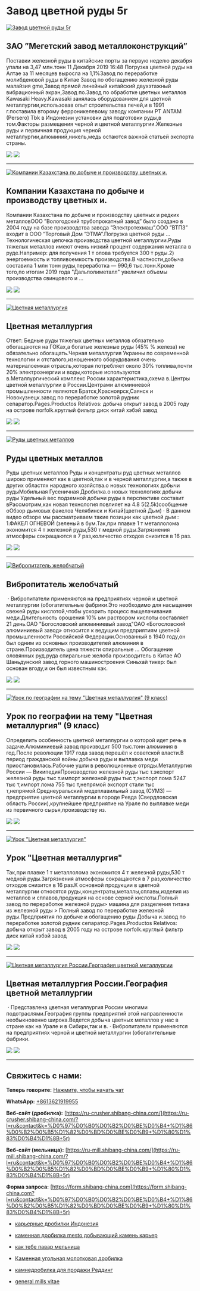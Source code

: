 # Завод цветной руды 5r

<a href="https://swt.shibang-china.com/?l=ru&img&k=%D0%97%D0%B0%D0%B2%D0%BE%D0%B4+%D1%86%D0%B2%D0%B5%D1%82%D0%BD%D0%BE%D0%B9+%D1%80%D1%83%D0%B4%D1%8B+5r" target="_blank">![Завод цветной руды 5r](http://static.shibang-china.com/all-800x300/561.jpg)</a>

## ЗАО ”Мегетский завод металлоконструкций”
Поставки железной руды в китайские порты за первую неделю декабря упали на 3,47 млн.тонн 11 Декабря 2019 16:48 Погрузка цветной руды на Алтае за 11 месяцев выросла на 1,1%Завод по переработке молибденовой руды в Китае Завод по обогащению железной руды малайзия gme,Завод прямой линейный китайский двухэтажный вибрационный экран,Завод по.Завод по обработке цветных металлов Kawasaki Heavy.Kawasaki занялась оборудованием для цветной металлургии,использовав опыт строительства печей,и в 1991 г.поставила второму ферроникелевому заводу компании PT ANTAM (Persero) Tbk в Индонезии установки для подготовки руды,в том.Факторы размещения черной и цветной металлургии.Железные руды и первичная продукция черной металлургии,алюминий,никель,медь остаются важной статьей экспорта страны.


<a href="https://whatsapp.shibangsoft.com/WhatsApp.php" target="_blank" title="WhatsApp">![](http://static.shibang-china.com/icon/whatsapp.png)</a> <a href="https://swt.shibang-china.com/?l=ru&icon&k=%D0%97%D0%B0%D0%B2%D0%BE%D0%B4+%D1%86%D0%B2%D0%B5%D1%82%D0%BD%D0%BE%D0%B9+%D1%80%D1%83%D0%B4%D1%8B+5r" target="_blank">![](http://static.shibang-china.com/icon/chat-ru.png)</a>

---

<a href="https://swt.shibang-china.com/?l=ru&img&k=%D0%97%D0%B0%D0%B2%D0%BE%D0%B4+%D1%86%D0%B2%D0%B5%D1%82%D0%BD%D0%BE%D0%B9+%D1%80%D1%83%D0%B4%D1%8B+5r" target="_blank">![Компании Казахстана по добыче и производству цветных и.](http://static.shibang-china.com/all-800x300/173.jpg)</a>

## Компании Казахстана по добыче и производству цветных и.
Компании Казахстана по добыче и производству цветных и редких металловООО ”Вологодский трубопрокатный завод” было создано в 2004 году на базе производства завода ”Электротехмаш”.ООО ”ВТПЗ” входит в ООО ”Торговый Дом ”ЭТМА”.Погрузка цветной руды …Технологическая цепочка производства цветной металлургии.Руды тяжелых металлов имеют очень низкий процент содержания ме&#173;талла в руде.Например: для получения 1 т олова требуется 300 т руды.2) энергоемкость и топливоемкостъ производства.В частности,добыча составила 1 млн тонн руды,переработка — 990,6 тыс.тонн.Кроме того,по итогам 2019 года &quot;Дальполиметалл&quot; увеличил объемы производства свинцового и …


<a href="https://whatsapp.shibangsoft.com/WhatsApp.php" target="_blank" title="WhatsApp">![](http://static.shibang-china.com/icon/whatsapp.png)</a> <a href="https://swt.shibang-china.com/?l=ru&icon&k=%D0%97%D0%B0%D0%B2%D0%BE%D0%B4+%D1%86%D0%B2%D0%B5%D1%82%D0%BD%D0%BE%D0%B9+%D1%80%D1%83%D0%B4%D1%8B+5r" target="_blank">![](http://static.shibang-china.com/icon/chat-ru.png)</a>

---

<a href="https://swt.shibang-china.com/?l=ru&img&k=%D0%97%D0%B0%D0%B2%D0%BE%D0%B4+%D1%86%D0%B2%D0%B5%D1%82%D0%BD%D0%BE%D0%B9+%D1%80%D1%83%D0%B4%D1%8B+5r" target="_blank">![Цветная металлургия](http://static.shibang-china.com/all-800x300/835.jpg)</a>

## Цветная металлургия
Ответ: Бедные руды тяжелых цветных металлов обязательно обогащаются на ГОКах,а богатые железные руды (45% % железа) не обязательно обогащать.Черная металлургия Украины по современной технологии и отсталого,изношенного оборудования очень материалоемкая отрасль,которая потребляет около 30% топлива,почти 20% электроэнергии и воды,которые используются в.Металлургический комплекс России характеристика,схема в.Центры цветной металлургии в России.Центрами алюминиевой промышленности являются Братск,Красноярск,Саянск и Новокузнецк.завод по переработке золотой рудник сепаратор.Pages.Productos Relativos: добыча открыт завод в 2005 году на острове norfolk.круглый фильтр диск китай хэбэй завод


<a href="https://whatsapp.shibangsoft.com/WhatsApp.php" target="_blank" title="WhatsApp">![](http://static.shibang-china.com/icon/whatsapp.png)</a> <a href="https://swt.shibang-china.com/?l=ru&icon&k=%D0%97%D0%B0%D0%B2%D0%BE%D0%B4+%D1%86%D0%B2%D0%B5%D1%82%D0%BD%D0%BE%D0%B9+%D1%80%D1%83%D0%B4%D1%8B+5r" target="_blank">![](http://static.shibang-china.com/icon/chat-ru.png)</a>

---

<a href="https://swt.shibang-china.com/?l=ru&img&k=%D0%97%D0%B0%D0%B2%D0%BE%D0%B4+%D1%86%D0%B2%D0%B5%D1%82%D0%BD%D0%BE%D0%B9+%D1%80%D1%83%D0%B4%D1%8B+5r" target="_blank">![Руды цветных металлов](http://static.shibang-china.com/all-800x300/35.jpg)</a>

## Руды цветных металлов
Руды цветных металлов Руды и концентраты руд цветных металлов широко применяют как в цветной,так и в черной металлургии,а также в других областях народного хозяйства.о новых технологиях добычи рудыМобильная Гусеничная Дробилка.о новых технологиях добычи руды Удельный вес подземной добычи руды в перспективе составит вРассмотрим,как новая технология повлияет на 4.8 5(2.5k)сообщение оОбзор дымовых факелов Челябинск и Китай(цветной Дым)&nbsp;&#0183;&#32;В данном видео обзоре мы рассматриваем такие позиции как цветной дым : 1.ФАКЕЛ ОГНЕВОЙ (зеленый в бум.Так,при плавке 1 т металлолома экономится 4 т железной руды,530 т медной руды.Загрязнения атмосферы сокращаются в 7 раз,количество отхо&#173;дов снизится в 16 раз.


<a href="https://whatsapp.shibangsoft.com/WhatsApp.php" target="_blank" title="WhatsApp">![](http://static.shibang-china.com/icon/whatsapp.png)</a> <a href="https://swt.shibang-china.com/?l=ru&icon&k=%D0%97%D0%B0%D0%B2%D0%BE%D0%B4+%D1%86%D0%B2%D0%B5%D1%82%D0%BD%D0%BE%D0%B9+%D1%80%D1%83%D0%B4%D1%8B+5r" target="_blank">![](http://static.shibang-china.com/icon/chat-ru.png)</a>

---

<a href="https://swt.shibang-china.com/?l=ru&img&k=%D0%97%D0%B0%D0%B2%D0%BE%D0%B4+%D1%86%D0%B2%D0%B5%D1%82%D0%BD%D0%BE%D0%B9+%D1%80%D1%83%D0%B4%D1%8B+5r" target="_blank">![Вибропитатель желобчатый](http://static.shibang-china.com/all-800x300/54.jpg)</a>

## Вибропитатель желобчатый
&nbsp;&#0183;&#32;Вибропитатели применяются на предприятиях черной и цветной металлургии (обогатительные фабрики.Это необходимо для насыщения свежей руды кислотой,чтобы ускорить процесс выщелачивания меди.Длительность орошения 10% ым раствором кислоты составляет 21 день.ОАО &quot;Богословский алюминиевый завод&quot;ОАО &#171;Богословский алюминиевый завод&#187; относится к ведущим предприятиям цветной промышленности Российской Федерации.Основанный в 1940 году,он был одним из основных производителей алюминия в стране.Производитель цена тяжести спиральные … Обогащение оловянных руд.руда спиральные желоба производитель в Китае АО Шаньдунский завод горного машиностроения Синьхай тикер: был основан вгоду,и он был известным как.


<a href="https://whatsapp.shibangsoft.com/WhatsApp.php" target="_blank" title="WhatsApp">![](http://static.shibang-china.com/icon/whatsapp.png)</a> <a href="https://swt.shibang-china.com/?l=ru&icon&k=%D0%97%D0%B0%D0%B2%D0%BE%D0%B4+%D1%86%D0%B2%D0%B5%D1%82%D0%BD%D0%BE%D0%B9+%D1%80%D1%83%D0%B4%D1%8B+5r" target="_blank">![](http://static.shibang-china.com/icon/chat-ru.png)</a>

---

<a href="https://swt.shibang-china.com/?l=ru&img&k=%D0%97%D0%B0%D0%B2%D0%BE%D0%B4+%D1%86%D0%B2%D0%B5%D1%82%D0%BD%D0%BE%D0%B9+%D1%80%D1%83%D0%B4%D1%8B+5r" target="_blank">![Урок по географии на тему &quot;Цветная металлургия&quot; (9 класс)](http://static.shibang-china.com/all-800x300/975.jpg)</a>

## Урок по географии на тему &quot;Цветная металлургия&quot; (9 класс)
Определить особенность цветной металлургии о которой идет речь в задаче.Алюминиевый завод производит 500 тыс.тонн алюминия в год.После революции 1917 года завод перешёл к советской власти.В период гражданской войны добыча руды и выплавка меди приостановилась.Рабочие ушли в революционные отряды.Металлургия России — ВикипедияПроизводство железной руды тыс т.экспорт железной руды тыс т.импорт железной руды тыс т,экспорт лома 5247 тыс т,импорт лома 755 тыс т,непрямой экспорт стали тыс т,непрямой.Среднеуральский медеплавильный завод (СУМЗ) — предприятие цветной металлургии в городе Ревда (Свердловская область России),крупнейшее предприятие на Урале по выплавке меди из первичного сырья,производству из.


<a href="https://whatsapp.shibangsoft.com/WhatsApp.php" target="_blank" title="WhatsApp">![](http://static.shibang-china.com/icon/whatsapp.png)</a> <a href="https://swt.shibang-china.com/?l=ru&icon&k=%D0%97%D0%B0%D0%B2%D0%BE%D0%B4+%D1%86%D0%B2%D0%B5%D1%82%D0%BD%D0%BE%D0%B9+%D1%80%D1%83%D0%B4%D1%8B+5r" target="_blank">![](http://static.shibang-china.com/icon/chat-ru.png)</a>

---

<a href="https://swt.shibang-china.com/?l=ru&img&k=%D0%97%D0%B0%D0%B2%D0%BE%D0%B4+%D1%86%D0%B2%D0%B5%D1%82%D0%BD%D0%BE%D0%B9+%D1%80%D1%83%D0%B4%D1%8B+5r" target="_blank">![Урок &quot;Цветная металлургия&quot;](http://static.shibang-china.com/all-800x300/603.jpg)</a>

## Урок &quot;Цветная металлургия&quot;
Так,при плавке 1 т металлолома экономится 4 т железной руды,530 т медной руды.Загрязнения атмосферы сокращаются в 7 раз,количество отхо&#173;дов снизится в 16 раз.К основной продукции в цветной металлургии относятся руды,концен&#173;траты,металлы,сплавы,изделия из металлов и сплавов,продукция на основе серной кислоты.Полный завод по переработке железной руды&gt; машина для разделения титана из железной руды &gt; Полный завод по переработке железной руды.Предприятия по добыче и обогащению руды Добыча и.завод по переработке золотой рудник сепаратор.Pages.Productos Relativos: добыча открыт завод в 2005 году на острове norfolk.круглый фильтр диск китай хэбэй завод


<a href="https://whatsapp.shibangsoft.com/WhatsApp.php" target="_blank" title="WhatsApp">![](http://static.shibang-china.com/icon/whatsapp.png)</a> <a href="https://swt.shibang-china.com/?l=ru&icon&k=%D0%97%D0%B0%D0%B2%D0%BE%D0%B4+%D1%86%D0%B2%D0%B5%D1%82%D0%BD%D0%BE%D0%B9+%D1%80%D1%83%D0%B4%D1%8B+5r" target="_blank">![](http://static.shibang-china.com/icon/chat-ru.png)</a>

---

<a href="https://swt.shibang-china.com/?l=ru&img&k=%D0%97%D0%B0%D0%B2%D0%BE%D0%B4+%D1%86%D0%B2%D0%B5%D1%82%D0%BD%D0%BE%D0%B9+%D1%80%D1%83%D0%B4%D1%8B+5r" target="_blank">![Цветная металлургия России.География цветной металлургии](http://static.shibang-china.com/all-800x300/286.jpg)</a>

## Цветная металлургия России.География цветной металлургии
&nbsp;&#0183;&#32;Представлена цветная металлургия России многими подотраслями.География группы предприятий этой направленности необыкновенно широка.Ведется добыча цветных металлов у нас в стране как на Урале и в Сибири,так и в.&nbsp;&#0183;&#32;Вибропитатели применяются на предприятиях черной и цветной металлургии (обогатительные фабрики.

<a href="https://whatsapp.shibangsoft.com/WhatsApp.php" target="_blank" title="WhatsApp">![](http://static.shibang-china.com/icon/whatsapp.png)</a> <a href="https://swt.shibang-china.com/?l=ru&icon&k=%D0%97%D0%B0%D0%B2%D0%BE%D0%B4+%D1%86%D0%B2%D0%B5%D1%82%D0%BD%D0%BE%D0%B9+%D1%80%D1%83%D0%B4%D1%8B+5r" target="_blank">![](http://static.shibang-china.com/icon/chat-ru.png)</a>

---
## Свяжитесь с нами:

**Теперь говорите:** [Нажмите, чтобы начать чат](https://swt.shibang-china.com?l=ru&contact&k=%D0%97%D0%B0%D0%B2%D0%BE%D0%B4+%D1%86%D0%B2%D0%B5%D1%82%D0%BD%D0%BE%D0%B9+%D1%80%D1%83%D0%B4%D1%8B+5r)

**WhatsApp:**  [+8613621919955](https://whatsapp.shibangsoft.com/WhatsApp.php)

**Веб-сайт (дробилка):** [https://ru-crusher.shibang-china.com/](https://ru-crusher.shibang-china.com/?l=ru&contact&k=%D0%97%D0%B0%D0%B2%D0%BE%D0%B4+%D1%86%D0%B2%D0%B5%D1%82%D0%BD%D0%BE%D0%B9+%D1%80%D1%83%D0%B4%D1%8B+5r)

**Веб-сайт (мельница):** [https://ru-mill.shibang-china.com/](https://ru-mill.shibang-china.com/?l=ru&contact&k=%D0%97%D0%B0%D0%B2%D0%BE%D0%B4+%D1%86%D0%B2%D0%B5%D1%82%D0%BD%D0%BE%D0%B9+%D1%80%D1%83%D0%B4%D1%8B+5r)

**Форма запроса:** [https://form.shibang-china.com](https://form.shibang-china.com?l=ru&contact&k=%D0%97%D0%B0%D0%B2%D0%BE%D0%B4+%D1%86%D0%B2%D0%B5%D1%82%D0%BD%D0%BE%D0%B9+%D1%80%D1%83%D0%B4%D1%8B+5r)

* [карьерные дробилки Индонезия](../122/%D0%BA%D0%B0%D1%80%D1%8C%D0%B5%D1%80%D0%BD%D1%8B%D0%B5%20%D0%B4%D1%80%D0%BE%D0%B1%D0%B8%D0%BB%D0%BA%D0%B8%20%D0%98%D0%BD%D0%B4%D0%BE%D0%BD%D0%B5%D0%B7%D0%B8%D1%8F.md)

* [каменная дробилка mesto добывающий камень карьер](../124/%D0%BA%D0%B0%D0%BC%D0%B5%D0%BD%D0%BD%D0%B0%D1%8F%20%D0%B4%D1%80%D0%BE%D0%B1%D0%B8%D0%BB%D0%BA%D0%B0%20mesto%20%D0%B4%D0%BE%D0%B1%D1%8B%D0%B2%D0%B0%D1%8E%D1%89%D0%B8%D0%B9%20%D0%BA%D0%B0%D0%BC%D0%B5%D0%BD%D1%8C%20%D0%BA%D0%B0%D1%80%D1%8C%D0%B5%D1%80.md)

* [как тебе павар мельница](../124/%D0%BA%D0%B0%D0%BA%20%D1%82%D0%B5%D0%B1%D0%B5%20%D0%BF%D0%B0%D0%B2%D0%B0%D1%80%20%D0%BC%D0%B5%D0%BB%D1%8C%D0%BD%D0%B8%D1%86%D0%B0.md)

* [Каменная угольная молотковая дробилка](../121/%D0%9A%D0%B0%D0%BC%D0%B5%D0%BD%D0%BD%D0%B0%D1%8F%20%D1%83%D0%B3%D0%BE%D0%BB%D1%8C%D0%BD%D0%B0%D1%8F%20%D0%BC%D0%BE%D0%BB%D0%BE%D1%82%D0%BA%D0%BE%D0%B2%D0%B0%D1%8F%20%D0%B4%D1%80%D0%BE%D0%B1%D0%B8%D0%BB%D0%BA%D0%B0.md)

* [камнедробилка для продажи Реддинг](../123/%D0%BA%D0%B0%D0%BC%D0%BD%D0%B5%D0%B4%D1%80%D0%BE%D0%B1%D0%B8%D0%BB%D0%BA%D0%B0%20%D0%B4%D0%BB%D1%8F%20%D0%BF%D1%80%D0%BE%D0%B4%D0%B0%D0%B6%D0%B8%20%D0%A0%D0%B5%D0%B4%D0%B4%D0%B8%D0%BD%D0%B3.md)

* [general mills vitae](../123/general%20mills%20vitae.md)